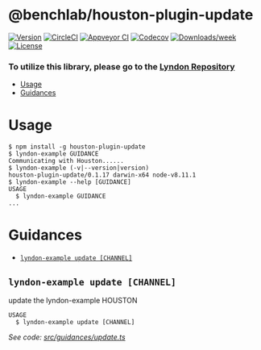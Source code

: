 @benchlab/houston-plugin-update
====================



[![Version](https://img.shields.io/npm/v/@benchlab/houston-plugin-update.svg)](https://npmjs.org/package/@benchlab/houston-plugin-update)
[![CircleCI](https://circleci.com/gh/benchlab/plugin-update/tree/master.svg?style=shield)](https://circleci.com/gh/benchlab/plugin-update/tree/master)
[![Appveyor CI](https://ci.appveyor.com/api/projects/status/github/benchlab/plugin-update?branch=master&svg=true)](https://ci.appveyor.com/project/lyndon/plugin-update/branch/master)
[![Codecov](https://codecov.io/gh/benchlab/plugin-update/branch/master/graph/badge.svg)](https://codecov.io/gh/benchlab/plugin-update)
[![Downloads/week](https://img.shields.io/npm/dw/@benchlab/houston-plugin-update.svg)](https://npmjs.org/package/@benchlab/houston-plugin-update)
[![License](https://img.shields.io/npm/l/@benchlab/houston-plugin-update.svg)](https://github.com/benchlab/plugin-update/blob/master/package.json)


### To utilize this library, please go to the [Lyndon Repository](https://github.com/benchlab/lyndon)


<!-- toc -->
* [Usage](#usage)
* [Guidances](#guidances)
<!-- tocstop -->
# Usage
<!-- usage -->
```sh-session
$ npm install -g houston-plugin-update
$ lyndon-example GUIDANCE
Communicating with Houston......
$ lyndon-example (-v|--version|version)
houston-plugin-update/0.1.17 darwin-x64 node-v8.11.1
$ lyndon-example --help [GUIDANCE]
USAGE
  $ lyndon-example GUIDANCE
...
```
<!-- usagestop -->
# Guidances
<!-- guidances -->
* [`lyndon-example update [CHANNEL]`](#lyndon-example-update-channel)

## `lyndon-example update [CHANNEL]`

update the lyndon-example HOUSTON

```
USAGE
  $ lyndon-example update [CHANNEL]
```

_See code: [src/guidances/update.ts](https://github.com/benchlab/houston-plugin-update/blob/v0.1.17/src/guidances/update.ts)_
<!-- guidancesstop -->
